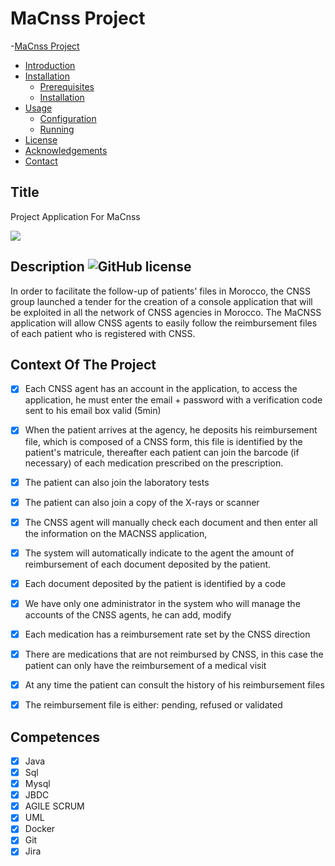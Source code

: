 # MaCnss Project
-[MaCnss Project](#macnss-project)
  - [Introduction](#introduction)
  - [Installation](#installation)
    - [Prerequisites](#prerequisites)
    - [Installation](#installation-1)
  - [Usage](#usage)
    - [Configuration](#configuration)
    - [Running](#running)
  - [License](#license)
  - [Acknowledgements](#acknowledgements)
  - [Contact](#contact)

## Title 
Project Application For MaCnss

![](https://www.mapcasablanca.ma/map/uploads/2021/06/CNSS-3.jpg)

## Description ![GitHub license](https://img.shields.io/github/license/Naereen/StrapDown.js.svg)
In order to facilitate the follow-up of patients' files in Morocco, the CNSS group launched a tender for the creation of a console application that will be exploited in all the network of CNSS agencies in Morocco. The MaCNSS application will allow CNSS agents to easily follow the reimbursement files of each patient who is registered with CNSS.
## Context Of The Project
-[x] Each CNSS agent has an account in the application, to access the application, he must enter the email + password with a verification code sent to his email box valid (5min)

-[x] When the patient arrives at the agency, he deposits his reimbursement file, which is composed of a CNSS form, this file is identified by the patient's matricule, thereafter each patient can join the barcode (if necessary) of each medication prescribed on the prescription.
-[x] The patient can also join the laboratory tests
-[x] The patient can also join a copy of the X-rays or scanner
-[x] The CNSS agent will manually check each document and then enter all the information on the MACNSS application,
-[x] The system will automatically indicate to the agent the amount of reimbursement of each document deposited by the patient.
-[x] Each document deposited by the patient is identified by a code
-[x] We have only one administrator in the system who will manage the accounts of the CNSS agents, he can add, modify

-[x] Each medication has a reimbursement rate set by the CNSS direction
-[x] There are medications that are not reimbursed by CNSS, in this case the patient can only have the reimbursement of a medical visit

-[x] At any time the patient can consult the history of his reimbursement files

-[x] The reimbursement file is either: pending, refused or validated
## Competences
- [x] Java 
- [x] Sql
- [x] Mysql
- [x] JBDC
- [x] AGILE SCRUM
- [x] UML
- [x] Docker
- [x] Git
- [x] Jira
